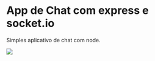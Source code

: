 # App de Chat com express e socket.io
Simples aplicativo de chat com node.

<img src="https://github.com/thiagopyy/node-chat-app-socketio/example.png">